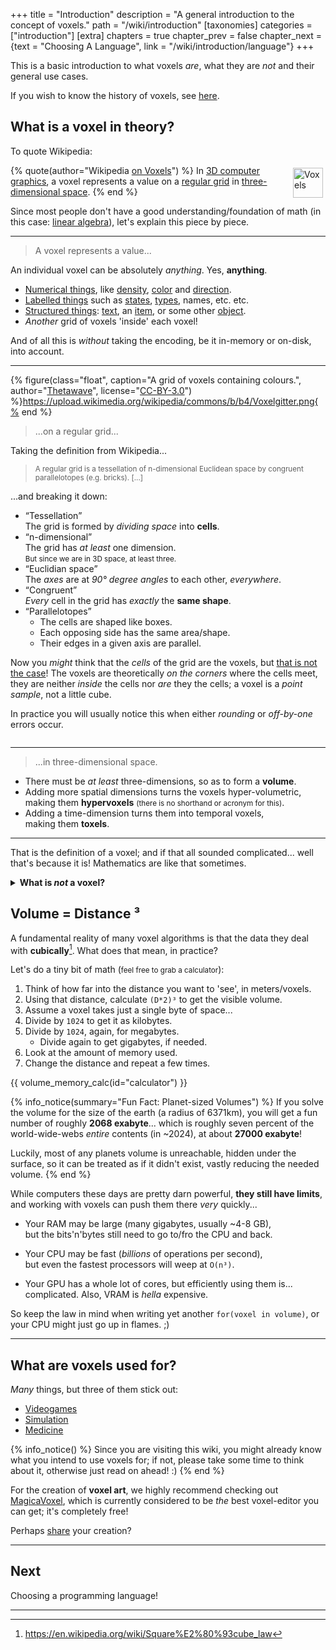 +++
title = "Introduction"
description = "A general introduction to the concept of voxels."
path = "/wiki/introduction"
[taxonomies]
categories = ["introduction"]
[extra]
chapters = true
chapter_prev = false
chapter_next = {text = "Choosing A Language", link = "/wiki/introduction/language"}
+++

This is a basic introduction to what voxels *are*, what they are *not* and their general use cases.

<!-- more -->

If you wish to know the history of voxels, see [here](https://web.archive.org/web/20141226072148/http://projectorgames.net/blog/?p=168).

## What is a voxel in theory?

To quote Wikipedia:

{% quote(author="Wikipedia [on Voxels](https://en.wikipedia.org/wiki/Voxel)") %}
  <a title="A stack of voxels, with one marked red.&#010;Vossman; M. W. Toews, CC BY-SA 2.5, via Wikimedia Commons" href="https://commons.wikimedia.org/wiki/File:Voxels.svg"><img style="float:right;height:3rem;margin:0.25rem" alt="Voxels" src="https://upload.wikimedia.org/wikipedia/commons/thumb/b/bc/Voxels.svg/256px-Voxels.svg.png"></a>
  In [3D computer graphics](https://en.wikipedia.org/wiki/3D_computer_graphics),
  a voxel represents a value on a [regular grid](https://en.wikipedia.org/wiki/Regular_grid)
  in [three-dimensional space](https://en.wikipedia.org/wiki/Three-dimensional_space).
{% end %}

Since most people don't have a good understanding/foundation of math (in this case: [linear algebra](https://en.wikipedia.org/wiki/Linear_algebra)), let's explain this piece by piece.





---
> A voxel represents a value...

An individual voxel can be absolutely *anything*. Yes, **anything**.

- [Numerical things](https://en.wikipedia.org/wiki/Number),
  like [density](https://en.wikipedia.org/wiki/Density),
  [color](https://en.wikipedia.org/wiki/Color)
  and [direction](https://en.wikipedia.org/wiki/Euclidean_vector).
- [Labelled things](https://en.wikipedia.org/wiki/Flyweight_pattern)
  such as [states](https://en.wikipedia.org/wiki/State_(computer_science)),
  [types](https://en.wikipedia.org/wiki/Type_system),
  names, etc. etc.
- [Structured things](https://en.wikipedia.org/wiki/Data_structure):
  [text](https://en.wikipedia.org/wiki/String_(computer_science)),
  an [item](https://en.wikipedia.org/wiki/Item_(game_terminology)),
  or some other [object](https://en.wikipedia.org/wiki/Object_(computer_science)).
- *Another* grid of voxels 'inside' each voxel!

And of all this is *without* taking the encoding, be it in-memory or on-disk, into account.







---

{% figure(class="float", caption="A grid of voxels containing colours.", author="[Thetawave](https://en.wikipedia.org/wiki/de:User:Thetawave)", license="[CC-BY-3.0](https://commons.wikimedia.org/wiki/File:Voxelgitter.png)") %}https://upload.wikimedia.org/wikipedia/commons/b/b4/Voxelgitter.png{% end %}

> ...on a regular grid...

Taking the definition from Wikipedia...

> <small>A regular grid is a tessellation of n-dimensional Euclidean space by congruent parallelotopes (e.g. bricks). [...] </small>

...and breaking it down:

- <q>Tessellation</q>  
  The grid is formed by *dividing space* into **cells**.
- <q>n-dimensional</q>  
  The grid has *at least* one dimension.  
  <small>But since we are in 3D space, at least three.</small>
- <q>Euclidian space</q>  
  The *axes* are at *90° degree angles* to each other, *everywhere*.
- <q>Congruent</q>  
  *Every* cell in the grid has *exactly* the **same shape**.
- <q>Parallelotopes</q>  
  - The cells are shaped like boxes.
  - Each opposing side has the same area/shape.
  - Their edges in a given axis are parallel.

Now you *might* think that the *cells* of the grid are the voxels, but [that is not the case](https://www.researchgate.net/publication/244986797_A_Pixel_Is_Not_A_Little_Square_A_Pixel_Is_Not_A_Little_Square_A_Pixel_Is_Not_A_Little_Square)! The voxels are theoretically *on the corners* where the cells meet, they are neither *inside* the cells nor *are* they the cells; a voxel is a *point sample*, not a little cube.

In practice you will usually notice this when either *rounding* or *off-by-one* errors occur.

<div style="clear:both"></div>





---
> ...in three-dimensional space.

- There must be *at least* three-dimensions, so as to form a **volume**.
- Adding more spatial dimensions turns the voxels hyper-volumetric,  
  making them **hypervoxels** <small>(there is no shorthand or acronym for this)</small>.
- Adding a time-dimension turns them into temporal voxels,  
  making them **toxels**.

---

That is the definition of a voxel; and if that all sounded complicated... well that's because it is!
Mathematics are like that sometimes.












<details class="notice info">
<summary id="what-is-not-a-voxel" tabindex="0"><b>What is <em>not</em> a voxel?</b></summary>

Every now and then, someone thinks they are dealing/working with voxels, when they're in fact **not** doing so...

---

**Heightmaps Are Not Voxels**

If values are generated in a *two*-dimensional grid and *expanded* into a *third* dimension on-demand,
such as *during rendering*, you are ***not*** using voxels.

That's just a plain old [heightmap](https://en.wikipedia.org/wiki/Heightmap) *pretending* to be voxels!

{% info_notice() %}
**Important:**  
This does **not** mean that *columns* of values arranged in a grid, like [run-length encoded](/wiki/compression/run-length-encoding) data might be, aren't voxels!
The way that voxels are [*stored*](/wiki/datastructures) does not matter as long as the grid is indexable.
{% end %}

---

**Individual Voxels Have No Position**

If one defines individual voxels with an *explicit* position, like...

```rust
struct Voxel {
  position: (i32, i32, i32),
  value: ???
}
```

...then that's *not a Voxel*, by definition.

It's also really, *really* bad for performance. Don't do this.

Let me repeat: <b style="color:red">Don't do this.</b>
</details>













## Volume = Distance ³

A fundamental reality of many voxel algorithms
is that the data they deal with **cubically**[^squarecube].
What does that mean, in practice?

Let's do a tiny bit of math (<small>feel free to grab a calculator</small>):

1. Think of how far into the distance you want to 'see', in meters/voxels.
2. Using that distance, calculate `(D*2)³` to get the visible volume.
3. Assume a voxel takes just a single byte of space...
4. Divide by `1024` to get it as kilobytes.
5. Divide by `1024`, again, for megabytes.
   - Divide again to get gigabytes, if needed.
6. Look at the amount of memory used.
7. Change the distance and repeat a few times.

{{ volume_memory_calc(id="calculator") }}

{% info_notice(summary="Fun Fact: Planet-sized Volumes") %}
If you solve the volume for the size of the earth (a radius of 6371km), you will get a fun number of roughly **2068 exabyte**... which is roughly seven percent of the world-wide-webs *entire* contents (in ~2024), at about **27000 exabyte**!

Luckily, most of any planets volume is unreachable, hidden under the surface,
so it can be treated as if it didn't exist, vastly reducing the needed volume.
{% end %}

While computers these days are pretty darn powerful, **they still have limits**,
and working with voxels can push them there *very* quickly...

- Your RAM may be large (many gigabytes, usually ~4-8 GB),<br/>
  but the bits'n'bytes still need to go to/fro the CPU and back.

- Your CPU may be fast (*billions* of operations per second),<br/>
  but even the fastest processors will weep at `O(n³)`.

- Your GPU has a whole lot of cores, but efficiently using them is... complicated.
  Also, VRAM is *hella* expensive.

So keep the law in mind when writing yet another `for(voxel in volume)`,
or your CPU might just go up in flames. ;)

---

## What are voxels used for?

*Many* things, but three of them stick out:

<ul class="exclusive-choice-set" aria-label="uses of voxels">
  <li><a href="/wiki/intro-to-videogames">Videogames</a></li>
  <li><a href="/wiki/intro-to-simulation" class=missing>Simulation</a></li>
  <li><a href="/wiki/intro-to-medicine" class=missing>Medicine</a></li>
</ul>

{% info_notice() %}
Since you are visiting this wiki, you might already know what you intend to use voxels for;
if not, please take some time to think about it, otherwise just read on ahead! :)
{% end %}

For the creation of **voxel art**,
we highly recommend checking out [MagicaVoxel](https://ephtracy.github.io/index.html?page=mv_main),
which is currently considered to be *the* best voxel-editor you can get; it's completely free!

Perhaps [share](/wiki/community) your creation?

---

## Next

Choosing a programming language!

---

[^squarecube]: <https://en.wikipedia.org/wiki/Square%E2%80%93cube_law>
